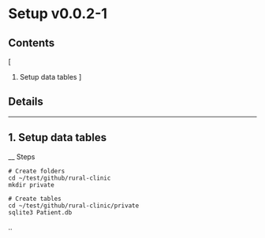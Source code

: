 # Setup v0.0.2-1

## Contents<a id="toc"></a>
[
1. Setup data tables
]

## Details

----
<a id="1"></a>
## 1. Setup data tables
__ Steps

    # Create folders
    cd ~/test/github/rural-clinic
    mkdir private

    # Create tables
    cd ~/test/github/rural-clinic/private
    sqlite3 Patient.db

..

